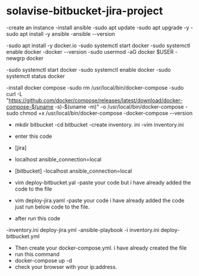 # solavise-bitbucket-jira-project

-create an instance
-install ansible
-sudo apt update 
-sudo apt upgrade -y
-sudo apt install -y ansible
-ansible --version

-sudo apt install -y docker.io
-sudo systemctl start docker
-sudo systemctl enable docker
-docker --version
-sudo usermod -aG docker $USER
-newgrp docker

-sudo systemctl start docker
-sudo systemctl enable docker
-sudo systemctl status docker

-install docker compose
-sudo rm /usr/local/bin/docker-compose
-sudo curl -L "https://github.com/docker/compose/releases/latest/download/docker-compose-$(uname -s)-$(uname -m)" -o /usr/local/bin/docker-compose
-sudo chmod +x /usr/local/bin/docker-compose
-docker-compose --version
- mkdir bitbucket
-cd bitbucket
-create inventory. ini
-vim inventory.ini
- enter this code
- [jira]
- localhost ansible_connection=local

- [bitbucket]
-localhost ansible_connection=local

- vim deploy-bitbucket.yal   -paste your code but i have already added the  code to the file

- vim deploy-jira.yaml -paste your code i have already added the code just run below code to the file.

- after run this code

-inventory.ini deploy-jira.yml
-ansible-playbook -i inventory.ini deploy-bitbucket.yml

- Then create your docker-compose.yml. i have already created the file 
- run this command 
- docker-compose up -d
- check your browser with your ip:address.


